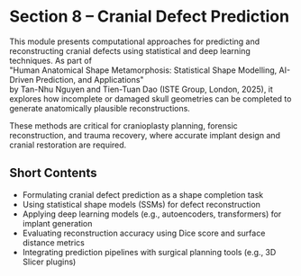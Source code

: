 # Section 8 – Cranial Defect Prediction

This module presents computational approaches for predicting and reconstructing cranial defects using statistical and deep learning techniques. As part of  
"Human Anatomical Shape Metamorphosis: Statistical Shape Modelling, AI-Driven Prediction, and Applications"  
by Tan-Nhu Nguyen and Tien-Tuan Dao (ISTE Group, London, 2025), it explores how incomplete or damaged skull geometries can be completed to generate anatomically plausible reconstructions.

These methods are critical for cranioplasty planning, forensic reconstruction, and trauma recovery, where accurate implant design and cranial restoration are required.

## Short Contents

- Formulating cranial defect prediction as a shape completion task  
- Using statistical shape models (SSMs) for defect reconstruction  
- Applying deep learning models (e.g., autoencoders, transformers) for implant generation  
- Evaluating reconstruction accuracy using Dice score and surface distance metrics  
- Integrating prediction pipelines with surgical planning tools (e.g., 3D Slicer plugins)